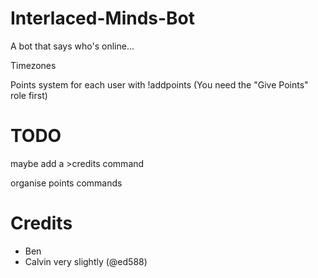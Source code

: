 # Interlaced-Minds-Bot
A bot that says who's online...

Timezones

Points system for each user with !addpoints (You need the "Give Points" role first)

# TODO
maybe add a >credits command

organise points commands

# Credits
- Ben
- Calvin very slightly (@ed588)
